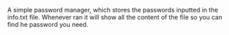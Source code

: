 A simple password manager, which stores the passwords inputted in the info.txt file. Whenever 
ran it will show all the content of the file so you can find he password you need.
